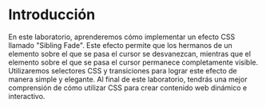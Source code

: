 # Introducción

En este laboratorio, aprenderemos cómo implementar un efecto CSS llamado "Sibling Fade". Este efecto permite que los hermanos de un elemento sobre el que se pasa el cursor se desvanezcan, mientras que el elemento sobre el que se pasa el cursor permanece completamente visible. Utilizaremos selectores CSS y transiciones para lograr este efecto de manera simple y elegante. Al final de este laboratorio, tendrás una mejor comprensión de cómo utilizar CSS para crear contenido web dinámico e interactivo.
